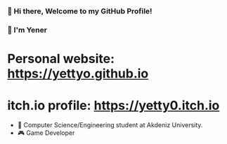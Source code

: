 ###  👋 Hi there, Welcome to my GitHub Profile! 
###  🌠 I'm Yener
# Personal website: https://yettyo.github.io
# itch.io profile: https://yetty0.itch.io

- 🏫 Computer Science/Engineering student at Akdeniz University.
- 🎮 Game Developer
